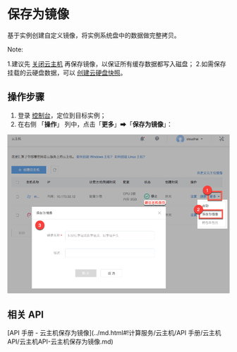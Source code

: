 # 保存为镜像

基于实例创建自定义镜像，将实例系统盘中的数据做完整拷贝。

<span>Note:</span><div class="alertContent">1.建议先 [关闭云主机](../md.html#!计算服务/云主机/使用指南/实例/启动停止云主机.md) 再保存镜像，以保证所有缓存数据都写入磁盘；
2.如需保存挂载的云硬盘数据，可以 [创建云硬盘快照](../md.html#!平台服务/云硬盘/使用指南/快照/创建云硬盘快照.md)。</div>


## 操作步骤

1. 登录 [控制台](https://c.163.com/dashboard#/m/win/)，定位到目标实例；
2. 在右侧 「**操作**」 列中，点击「**更多**」➡「**保存为镜像**」：

![](../../image/使用指南-镜像-保存为镜像.png)


## 相关 API

[API 手册 - 云主机保存为镜像](../md.html#!计算服务/云主机/API 手册/云主机API/云主机API-云主机保存为镜像.md)
